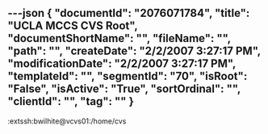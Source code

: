 ---json
{
  "documentId": "2076071784",
  "title": "UCLA MCCS CVS Root",
  "documentShortName": "",
  "fileName": "",
  "path": "",
  "createDate": "2/2/2007 3:27:17 PM",
  "modificationDate": "2/2/2007 3:27:17 PM",
  "templateId": "",
  "segmentId": "70",
  "isRoot": "False",
  "isActive": "True",
  "sortOrdinal": "",
  "clientId": "",
  "tag": ""
}
---

:extssh:bwilhite@vcvs01:/home/cvs
